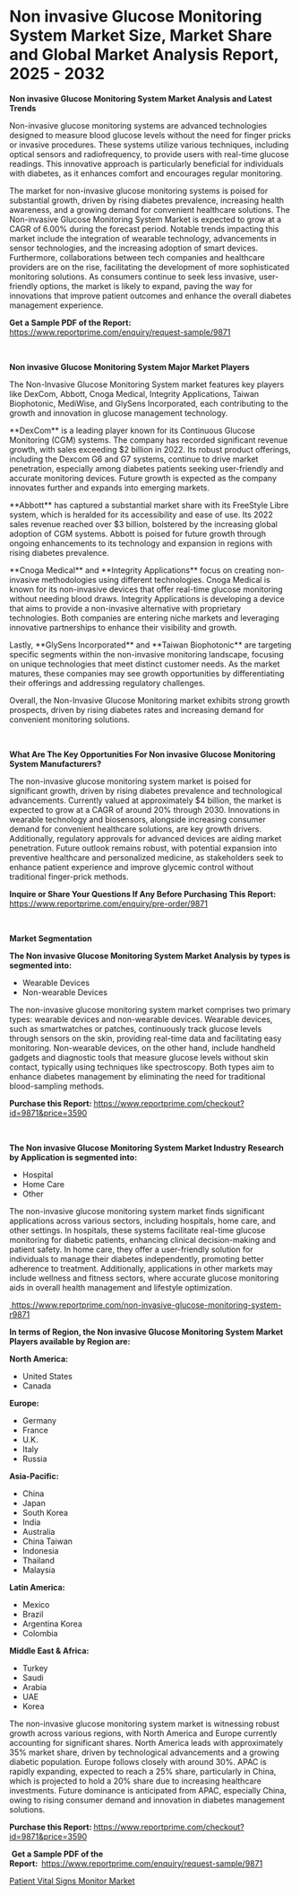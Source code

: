 <p><h1>Non invasive Glucose Monitoring System Market Size, Market Share and Global Market Analysis Report, 2025 - 2032</h1></p><p><strong>Non invasive Glucose Monitoring System Market Analysis and Latest Trends</strong></p>
<p><p>Non-invasive glucose monitoring systems are advanced technologies designed to measure blood glucose levels without the need for finger pricks or invasive procedures. These systems utilize various techniques, including optical sensors and radiofrequency, to provide users with real-time glucose readings. This innovative approach is particularly beneficial for individuals with diabetes, as it enhances comfort and encourages regular monitoring.</p><p>The market for non-invasive glucose monitoring systems is poised for substantial growth, driven by rising diabetes prevalence, increasing health awareness, and a growing demand for convenient healthcare solutions. The Non-invasive Glucose Monitoring System Market is expected to grow at a CAGR of 6.00% during the forecast period. Notable trends impacting this market include the integration of wearable technology, advancements in sensor technologies, and the increasing adoption of smart devices. Furthermore, collaborations between tech companies and healthcare providers are on the rise, facilitating the development of more sophisticated monitoring solutions. As consumers continue to seek less invasive, user-friendly options, the market is likely to expand, paving the way for innovations that improve patient outcomes and enhance the overall diabetes management experience.</p></p>
<p><strong>Get a Sample PDF of the Report:&nbsp;</strong> <a href="https://www.reportprime.com/enquiry/request-sample/9871?utm_campaign=2097&utm_medium=2&utm_source=Github&utm_content=ia&utm_term=20032025&utm_id=non-invasive-glucose-monitoring-system">https://www.reportprime.com/enquiry/request-sample/9871</a></p>
<p>&nbsp;</p>
<p><strong>Non invasive Glucose Monitoring System Major Market Players</strong></p>
<p><p>The Non-Invasive Glucose Monitoring System market features key players like DexCom, Abbott, Cnoga Medical, Integrity Applications, Taiwan Biophotonic, MediWise, and GlySens Incorporated, each contributing to the growth and innovation in glucose management technology.</p><p>**DexCom** is a leading player known for its Continuous Glucose Monitoring (CGM) systems. The company has recorded significant revenue growth, with sales exceeding $2 billion in 2022. Its robust product offerings, including the Dexcom G6 and G7 systems, continue to drive market penetration, especially among diabetes patients seeking user-friendly and accurate monitoring devices. Future growth is expected as the company innovates further and expands into emerging markets.</p><p>**Abbott** has captured a substantial market share with its FreeStyle Libre system, which is heralded for its accessibility and ease of use. Its 2022 sales revenue reached over $3 billion, bolstered by the increasing global adoption of CGM systems. Abbott is poised for future growth through ongoing enhancements to its technology and expansion in regions with rising diabetes prevalence.</p><p>**Cnoga Medical** and **Integrity Applications** focus on creating non-invasive methodologies using different technologies. Cnoga Medical is known for its non-invasive devices that offer real-time glucose monitoring without needing blood draws. Integrity Applications is developing a device that aims to provide a non-invasive alternative with proprietary technologies. Both companies are entering niche markets and leveraging innovative partnerships to enhance their visibility and growth.</p><p>Lastly, **GlySens Incorporated** and **Taiwan Biophotonic** are targeting specific segments within the non-invasive monitoring landscape, focusing on unique technologies that meet distinct customer needs. As the market matures, these companies may see growth opportunities by differentiating their offerings and addressing regulatory challenges.</p><p>Overall, the Non-Invasive Glucose Monitoring market exhibits strong growth prospects, driven by rising diabetes rates and increasing demand for convenient monitoring solutions.</p></p>
<p>&nbsp;</p>
<p><strong>What Are The Key Opportunities For Non invasive Glucose Monitoring System Manufacturers?</strong></p>
<p><p>The non-invasive glucose monitoring system market is poised for significant growth, driven by rising diabetes prevalence and technological advancements. Currently valued at approximately $4 billion, the market is expected to grow at a CAGR of around 20% through 2030. Innovations in wearable technology and biosensors, alongside increasing consumer demand for convenient healthcare solutions, are key growth drivers. Additionally, regulatory approvals for advanced devices are aiding market penetration. Future outlook remains robust, with potential expansion into preventive healthcare and personalized medicine, as stakeholders seek to enhance patient experience and improve glycemic control without traditional finger-prick methods.</p></p>
<p><strong>Inquire or Share Your Questions If Any Before Purchasing This Report:</strong> <a href="https://www.reportprime.com/enquiry/pre-order/9871?utm_campaign=2097&utm_medium=2&utm_source=Github&utm_content=ia&utm_term=20032025&utm_id=non-invasive-glucose-monitoring-system">https://www.reportprime.com/enquiry/pre-order/9871</a></p>
<p>&nbsp;</p>
<p><strong>Market Segmentation</strong></p>
<p><strong>The Non invasive Glucose Monitoring System Market Analysis by types is segmented into:</strong></p>
<p><ul><li>Wearable Devices</li><li>Non-wearable Devices</li></ul></p>
<p><p>The non-invasive glucose monitoring system market comprises two primary types: wearable devices and non-wearable devices. Wearable devices, such as smartwatches or patches, continuously track glucose levels through sensors on the skin, providing real-time data and facilitating easy monitoring. Non-wearable devices, on the other hand, include handheld gadgets and diagnostic tools that measure glucose levels without skin contact, typically using techniques like spectroscopy. Both types aim to enhance diabetes management by eliminating the need for traditional blood-sampling methods.</p></p>
<p><strong>Purchase this Report:&nbsp;</strong><a href="https://www.reportprime.com/checkout?id=9871&price=3590&utm_campaign=2097&utm_medium=2&utm_source=Github&utm_content=ia&utm_term=20032025&utm_id=non-invasive-glucose-monitoring-system">https://www.reportprime.com/checkout?id=9871&price=3590</a></p>
<p>&nbsp;</p>
<p><strong>The Non invasive Glucose Monitoring System Market Industry Research by Application is segmented into:</strong></p>
<p><ul><li>Hospital</li><li>Home Care</li><li>Other</li></ul></p>
<p><p>The non-invasive glucose monitoring system market finds significant applications across various sectors, including hospitals, home care, and other settings. In hospitals, these systems facilitate real-time glucose monitoring for diabetic patients, enhancing clinical decision-making and patient safety. In home care, they offer a user-friendly solution for individuals to manage their diabetes independently, promoting better adherence to treatment. Additionally, applications in other markets may include wellness and fitness sectors, where accurate glucose monitoring aids in overall health management and lifestyle optimization.</p></p>
<p><a href="https://www.reportprime.com/non-invasive-glucose-monitoring-system-r9871?utm_campaign=2097&utm_medium=2&utm_source=Github&utm_content=ia&utm_term=20032025&utm_id=non-invasive-glucose-monitoring-system">&nbsp;https://www.reportprime.com/non-invasive-glucose-monitoring-system-r9871</a></p>
<p><strong>In terms of Region, the Non invasive Glucose Monitoring System Market Players available by Region are:</strong></p>
<p>
    <p> <strong> North America: </strong>
        <ul>
            <li>United States</li>
            <li>Canada</li>
        </ul>
        </p> 
    <p> <strong> Europe: </strong>
        <ul>
            <li>Germany</li>
            <li>France</li>
            <li>U.K.</li>
            <li>Italy</li>
            <li>Russia</li>
        </ul>
        </p> 
    <p> <strong> Asia-Pacific: </strong>
        <ul>
            <li>China</li>
            <li>Japan</li>
            <li>South Korea</li>
            <li>India</li>
            <li>Australia</li>
            <li>China Taiwan</li>
            <li>Indonesia</li>
            <li>Thailand</li>
            <li>Malaysia</li>
        </ul>
        </p> 
    <p> <strong> Latin America: </strong>
        <ul>
            <li>Mexico</li>
            <li>Brazil</li>
            <li>Argentina Korea</li>
            <li>Colombia</li>
        </ul>
        </p> 
    <p> <strong> Middle East & Africa: </strong>
        <ul>
            <li>Turkey</li>
            <li>Saudi</li>
            <li>Arabia</li>
            <li>UAE</li>
            <li>Korea</li>
        </ul>
    </p>
    </p>
<p><p>The non-invasive glucose monitoring system market is witnessing robust growth across various regions, with North America and Europe currently accounting for significant shares. North America leads with approximately 35% market share, driven by technological advancements and a growing diabetic population. Europe follows closely with around 30%. APAC is rapidly expanding, expected to reach a 25% share, particularly in China, which is projected to hold a 20% share due to increasing healthcare investments. Future dominance is anticipated from APAC, especially China, owing to rising consumer demand and innovation in diabetes management solutions.</p></p>
<p><strong>Purchase this Report: </strong><a href="https://www.reportprime.com/checkout?id=9871&price=3590&utm_campaign=2097&utm_medium=2&utm_source=Github&utm_content=ia&utm_term=20032025&utm_id=non-invasive-glucose-monitoring-system">https://www.reportprime.com/checkout?id=9871&price=3590</a></p>
<p>&nbsp;<strong>Get a Sample PDF of the Report:&nbsp;&nbsp;</strong><a href="https://www.reportprime.com/enquiry/request-sample/9871?utm_campaign=2097&utm_medium=2&utm_source=Github&utm_content=ia&utm_term=20032025&utm_id=non-invasive-glucose-monitoring-system">https://www.reportprime.com/enquiry/request-sample/9871</a></p>
<p><strong></strong></p>
<p><p><a href="https://github.com/FlorianWolf90/Market-Research-Report-List-1/blob/main/patient-vital-signs-monitor-market.md?utm_campaign=2097&utm_medium=2&utm_source=Github&utm_content=ia&utm_term=20032025&utm_id=non-invasive-glucose-monitoring-system">Patient Vital Signs Monitor Market</a></p></p>